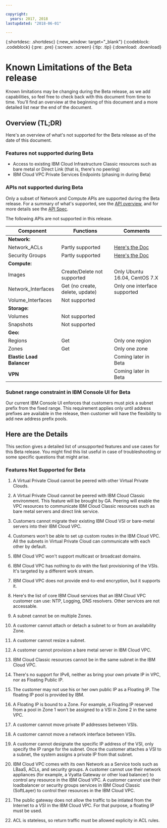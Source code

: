 ```yaml
---

copyright:
  years: 2017, 2018
lastupdated: "2018-06-01"

---
```


{:shortdesc: .shortdesc}
{:new_window: target="_blank"}
{:codeblock: .codeblock}
{:pre: .pre}
{:screen: .screen}
{:tip: .tip}
{:download: .download}

# Known Limitations of the Beta release

Known limitations may be changing during the Beta release, as we add capabilities, so feel free to check back with this document from time to time. You'll find an overview at the beginning of this document and a more detailed list near the end of the document.

## Overview (TL;DR)

Here's an overview of what's not supported for the Beta release as of the date of this document.

### Features not supported during Beta

* Access to existing IBM Cloud Infrastructure Classic resources such as bare metal or Direct Link (that is, there's no peering)
* IBM Cloud VPC Private Services Endpoints (phasing in during Beta)

### APIs not supported during Beta

Only a subset of Network and Compute APIs are supported during the Beta release. For a summary of what's supported, see the [API overview](api-summary.html), and for more details see the [API Spec](apis.html).

The following APIs are not supported in this release.

| Component | Functions | Comments |
|------|------|--------|
| **Network:**  |   |   |
| Network_ACLs | Partly supported | [Here's the Doc](using-acls.html) |
| Security Groups | Partly supported |  [Here's the Doc](security-groups.html) |
| **Compute:** |   |   |
| Images | Create/Delete not supported | Only Ubuntu 16.04, CentOS 7.X |
| Network_Interfaces | Get (no create, delete, update) | Only one interface supported |
| Volume_Interfaces | Not supported |   |
| **Storage:** |   |   |
| Volumes | Not supported |   |
| Snapshots | Not supported |  |
| **Geo:** |   |   |
| Regions | Get | Only one region |
| Zones | Get | Only one zone |
| **Elastic Load Balancer** |   |  Coming later in Beta |
| **VPN** |   |  Coming later in Beta |

### Subnet range constraint in IBM Console UI for Beta

Our current IBM Console UI enforces that customers must pick a subnet prefix from the fixed range. This requirement applies only until address prefixes are available in the release, then customer will have the flexibility to add new address prefix pools.

## Here are the Details

This section gives a detailed list of unsupported features and use cases for this Beta release. You might find this list useful in case of troubleshooting or some specific questions that might arise.

### Features Not Supported for Beta

1. A Virtual Private Cloud cannot be peered with other Virtual Private Clouds.

2. A Virtual Private Cloud cannot be peered with IBM Cloud Classic environment. This feature will be brought by GA. Peering will enable the VPC resources to communicate IBM Cloud Classic resources such as bare metal servers and direct link service.

3. Customers cannot migrate their existing IBM Cloud VSI or bare-metal servers into their IBM Cloud VPC.

4. Customers won't be able to set up custom routes in the IBM Cloud VPC. All the subnets in Virtual Private Cloud can communicate with each other by default.

5. IBM Cloud VPC won't support multicast or broadcast domains.

6. IBM Cloud VPC has nothing to do with the fast provisioning of the VSIs. It's targeted by a different work stream.

7. IBM Cloud VPC does not provide end-to-end encryption, but it supports it.

8. Here's the list of core IBM Cloud services that an IBM Cloud VPC customer can use: NTP, Logging, DNS resolvers. Other services are not accessable.

9. A subnet cannot be on multiple Zones.

10. A customer cannot attach or detach a subnet to or from an availability Zone.

11. A customer cannot resize a subnet.

12. A customer cannot provision a bare metal server in IBM Cloud VPC.

13. IBM Cloud Classic resources cannot be in the same subnet in the IBM Cloud VPC. 

14. There's no support for IPv6, neither as bring your own private IP in VPC, nor as Floating Public IP.

15. The customer may not use his or her own public IP as a Floating IP. The floating IP pool is provided by IBM.

16. A Floating IP is bound to a Zone. For example, a Floating IP reserved from a pool in Zone 1 won't be assigned to a VSI in Zone 2 in the same VPC.

17. A customer cannot move private IP addresses between VSIs.

18. A customer cannot move a network interface between VSIs.

19. A customer cannot designate the specific IP address of the VSI, only specify the IP range for the subnet. Once the customer attaches a VSI to a subnet, the system assigns a private IP from that subnet.

20. IBM Cloud VPC comes with its own Network as a Service tools such as LBaaS, ACLs, and security groups. A customer cannot use their network appliances (for example, a Vyatta Gateway or other load balancer) to control any resource in the IBM Cloud VPC. A customer cannot use their loadbalancer or security groups services in IBM Cloud Classic (SoftLayer) to control their resources in the IBM Cloud VPC.

21. The public gateway does not allow the traffic to be intiated from the Internet to a VSI in the IBM Cloud VPC. For that purpose, a floating IP must be used.

22. ACL is stateless, so return traffic must be allowed explicity in ACL rules.
